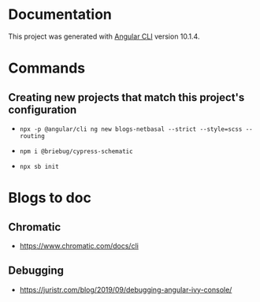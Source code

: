 # Documentation

This project was generated with [Angular CLI](https://github.com/angular/angular-cli) version 10.1.4.

# Commands

## Creating new projects that match this project's configuration

- `npx -p @angular/cli ng new blogs-netbasal --strict --style=scss --routing`

- `npm i @briebug/cypress-schematic`

- `npx sb init`

# Blogs to doc

## Chromatic

- https://www.chromatic.com/docs/cli

## Debugging

- https://juristr.com/blog/2019/09/debugging-angular-ivy-console/
